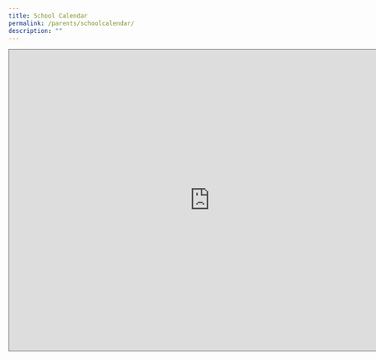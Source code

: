 ```yaml
---
title: School Calendar
permalink: /parents/schoolcalendar/
description: ""
---
```




<iframe src="https://calendar.google.com/calendar/embed?height=600&wkst=1&bgcolor=%23ffffff&ctz=Asia%2FSingapore&showCalendars=0&showTabs=1&showPrint=0&src=bW9lLmVkdS5zZ19lZDQzbmlrMTY1NjMzN3QycjllZmZkdTUzZ0Bncm91cC5jYWxlbmRhci5nb29nbGUuY29t&color=%23039BE5" style="border:solid 1px #777" width="800" height="600" frameborder="0" scrolling="no"></iframe>